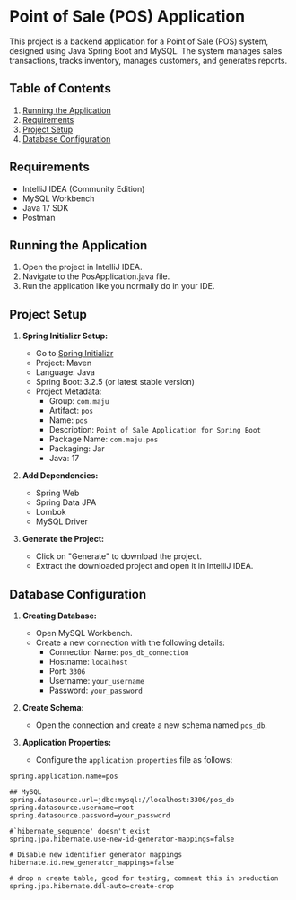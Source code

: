 # Point of Sale (POS) Application

This project is a backend application for a Point of Sale (POS) system, designed using Java Spring Boot and MySQL. The system manages sales transactions, tracks inventory, manages customers, and generates reports.

## Table of Contents

1. [Running the Application](#running-the-application)
2. [Requirements](#requirements)
3. [Project Setup](#project-setup)
4. [Database Configuration](#database-configuration)

## Requirements

- IntelliJ IDEA (Community Edition)
- MySQL Workbench
- Java 17 SDK
- Postman

## Running the Application

1. Open the project in IntelliJ IDEA.
2. Navigate to the PosApplication.java file.
3. Run the application like you normally do in your IDE.

## Project Setup

1. **Spring Initializr Setup:**
    - Go to [Spring Initializr](https://start.spring.io/)
    - Project: Maven
    - Language: Java
    - Spring Boot: 3.2.5 (or latest stable version)
    - Project Metadata:
        - Group: `com.maju`
        - Artifact: `pos`
        - Name: `pos`
        - Description: `Point of Sale Application for Spring Boot`
        - Package Name: `com.maju.pos`
        - Packaging: Jar
        - Java: 17

2. **Add Dependencies:**
    - Spring Web
    - Spring Data JPA
    - Lombok
    - MySQL Driver

3. **Generate the Project:**
    - Click on "Generate" to download the project.
    - Extract the downloaded project and open it in IntelliJ IDEA.

## Database Configuration

1. **Creating Database:**
    - Open MySQL Workbench.
    - Create a new connection with the following details:
        - Connection Name: `pos_db_connection`
        - Hostname: `localhost`
        - Port: `3306`
        - Username: `your_username`
        - Password: `your_password`

2. **Create Schema:**
    - Open the connection and create a new schema named `pos_db`.

3. **Application Properties:**
    - Configure the `application.properties` file as follows:

```properties
spring.application.name=pos

## MySQL
spring.datasource.url=jdbc:mysql://localhost:3306/pos_db
spring.datasource.username=root
spring.datasource.password=your_password

#`hibernate_sequence' doesn't exist
spring.jpa.hibernate.use-new-id-generator-mappings=false

# Disable new identifier generator mappings
hibernate.id.new_generator_mappings=false

# drop n create table, good for testing, comment this in production
spring.jpa.hibernate.ddl-auto=create-drop
